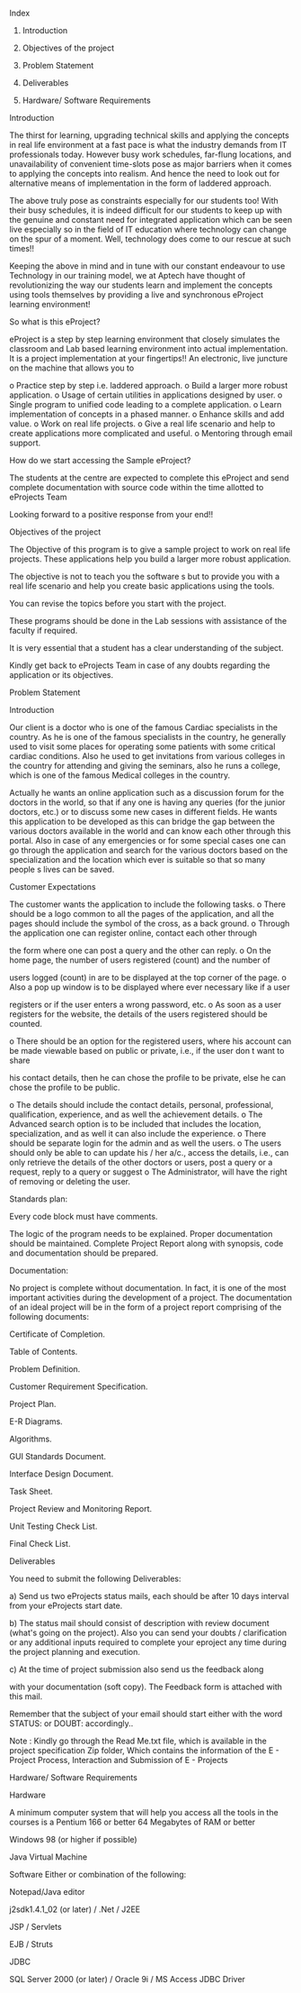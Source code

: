 


Index




1.	Introduction

2.	Objectives of the project

3.	Problem Statement

4.	Deliverables

5.	Hardware/ Software Requirements
 

Introduction


The thirst for learning, upgrading technical skills and applying the concepts in real life environment at a fast pace is what the industry demands from IT professionals today. However busy work schedules, far-flung locations, and unavailability of convenient time-slots pose as major barriers when it comes to applying the concepts into realism. And hence the need to look out for alternative means of implementation in the form of laddered approach.

The above truly pose as constraints especially for our students too! With their busy schedules, it is indeed difficult for our students to keep up with the genuine and constant need for integrated application which can be seen live especially so in the field of IT education where technology can change on the spur of a moment. Well, technology does come to our rescue at such times!!

Keeping the above in mind and in tune with our constant endeavour to use Technology in our training model, we at Aptech have thought of revolutionizing the way our students learn and implement the concepts using tools themselves by providing a live and synchronous eProject learning environment!

So what is this eProject?

eProject is a step by step learning environment that closely simulates the classroom and Lab based learning environment into actual implementation. It is a project implementation at your fingertips!! An electronic, live juncture on the machine that allows you to

o	Practice step by step i.e. laddered approach. o Build a larger more robust application.
o  Usage of certain utilities in applications designed by user.
o Single program to unified code leading to a complete application. o Learn implementation of concepts in a phased manner.
o Enhance skills and add value. o Work on real life projects.
o Give a real life scenario and help to create applications more complicated and useful.
o  Mentoring through email support.


How do we start accessing the Sample eProject?

The students at the centre are expected to complete this eProject and send complete documentation with source code within the time allotted to eProjects Team

Looking forward to a positive response from your end!!
 

Objectives of the project


The Objective of this program is to give a sample project to work on real life projects. These applications help you build a larger more robust application.


The objective is not to teach you the software s but to provide you with a real life scenario and help you create basic applications using the tools.

You can revise the topics before you start with the project.

These programs should be done in the Lab sessions with assistance of the faculty if required.

It is very essential that a student has a clear understanding of the subject.

Kindly get back to eProjects Team in case of any doubts regarding the application or its objectives.
 
Problem Statement

Introduction

Our client is a doctor who is one of the famous Cardiac specialists in the country. As he is one of the famous specialists in the country, he generally used to visit some places for operating some patients with some critical cardiac conditions. Also he used to get invitations from various colleges in the country for attending and giving the seminars, also he runs a college, which is one of the famous Medical colleges in the country.

Actually he wants an online application such as a discussion forum for the doctors in the world, so that if any one is having any queries (for the junior doctors, etc.) or to discuss some new cases in different fields. He wants this application to be developed as this can bridge the gap between the various doctors available in the world and can know each other through this portal. Also in case of any emergencies or for some special cases one can go through the application and search for the various doctors based on the specialization and the location which ever is suitable so that so many people s lives can be saved.

Customer Expectations

The customer wants the application to include the following tasks.
o	There should be a logo common to all the pages of the application, and all the
pages should include the symbol of the cross, as a back ground.
o	Through the application one can register online, contact each other through

the form where one can post a query and the other can reply.
o	On the home page, the number of users registered (count) and the number of

users logged (count) in are to be displayed at the top corner of the page.
o	Also a pop up window is to be displayed where ever necessary like if a user

registers or if the user enters a wrong password, etc.
o	As soon as a user registers for the website, the details of the users registered should be counted.

o	There should be an option for the registered users, where his account can be made viewable based on public or private, i.e., if the user don t want to share

his contact details, then he can chose the profile to be private, else he can chose the profile to be public.

o	The details should include the contact details, personal, professional, qualification, experience, and as well the achievement details.
o	The Advanced search option is to be included that includes the location, specialization, and as well it can also include the experience.
o	There should be separate login for the admin and as well the users.
o	The users should only be able to can update his / her a/c., access the details, i.e., can only retrieve the details of the other doctors or users, post a query or
a request, reply to a query or suggest
o	The Administrator, will have the right of removing or deleting the user.
 
Standards plan:

Every code block must have comments.

The logic of the program needs to be explained. Proper documentation should be maintained.
Complete Project Report along with synopsis, code and documentation should be prepared.

Documentation:

No project is complete without documentation. In fact, it is one of the most important activities during the development of a project. The documentation of an ideal project will be in the form of a project report comprising of the following documents:

Certificate of Completion.


Table of Contents.


Problem Definition.


Customer Requirement Specification.


Project Plan.


E-R Diagrams.


Algorithms.


GUI Standards Document.


Interface Design Document.


Task Sheet.


Project Review and Monitoring Report.


Unit Testing Check List.


Final Check List.

 
Deliverables



You need to submit the following Deliverables:


a)	Send us two eProjects status mails, each should be after 10 days interval from your eProjects start date.

b)	The status mail should consist of description with review document (what's going on the project). Also you can send your doubts / clarification or any additional inputs required to complete your eproject any time during the project planning and execution.

c)	At the time of project submission also send us the feedback along

with your documentation (soft copy). The Feedback form is attached with this mail.


Remember that the subject of your email should start either with the word STATUS:
or DOUBT: accordingly..

Note : Kindly go through the Read Me.txt file, which is available in the project specification Zip folder, Which contains the information of the E - Project Process, Interaction and Submission of E - Projects
 
Hardware/ Software Requirements


Hardware

A minimum computer system that will help you access all the tools in the courses is a Pentium 166 or better 64 Megabytes of RAM or better


Windows 98 (or higher if possible)

Java Virtual Machine



Software
Either or combination of the following:

Notepad/Java editor

j2sdk1.4.1_02 (or later) / .Net / J2EE

JSP / Servlets

EJB / Struts

JDBC

SQL Server 2000 (or later) / Oracle 9i / MS Access JDBC Driver

